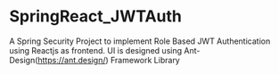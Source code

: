 # SpringReact_JWTAuth

A Spring Security Project to implement Role Based JWT Authentication using Reactjs as frontend. UI is designed using Ant-Design(https://ant.design/) Framework Library
